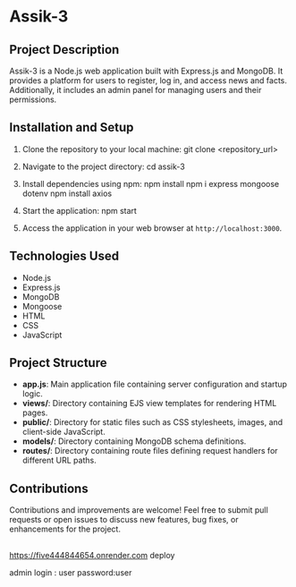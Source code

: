 # Assik-3

## Project Description
Assik-3 is a Node.js web application built with Express.js and MongoDB. It provides a platform for users to register, log in, and access news and facts. Additionally, it includes an admin panel for managing users and their permissions.

## Installation and Setup
1. Clone the repository to your local machine:
git clone <repository_url>

2. Navigate to the project directory:
cd assik-3

3. Install dependencies using npm:
npm install
npm i express mongoose dotenv
npm install axios


4. Start the application:
npm start


5. Access the application in your web browser at `http://localhost:3000`.

## Technologies Used
- Node.js
- Express.js
- MongoDB
- Mongoose
- HTML
- CSS
- JavaScript

## Project Structure
- **app.js**: Main application file containing server configuration and startup logic.
- **views/**: Directory containing EJS view templates for rendering HTML pages.
- **public/**: Directory for static files such as CSS stylesheets, images, and client-side JavaScript.
- **models/**: Directory containing MongoDB schema definitions.
- **routes/**: Directory containing route files defining request handlers for different URL paths.

## Contributions
Contributions and improvements are welcome! Feel free to submit pull requests or open issues to discuss new features, bug fixes, or enhancements for the project.

##
https://five444844654.onrender.com deploy

admin 
login : user
password:user

